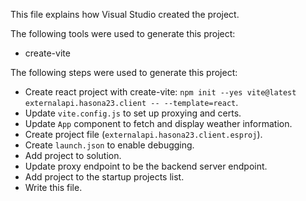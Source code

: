 This file explains how Visual Studio created the project.

The following tools were used to generate this project:
- create-vite

The following steps were used to generate this project:
- Create react project with create-vite: `npm init --yes vite@latest externalapi.hasona23.client -- --template=react`.
- Update `vite.config.js` to set up proxying and certs.
- Update `App` component to fetch and display weather information.
- Create project file (`externalapi.hasona23.client.esproj`).
- Create `launch.json` to enable debugging.
- Add project to solution.
- Update proxy endpoint to be the backend server endpoint.
- Add project to the startup projects list.
- Write this file.
